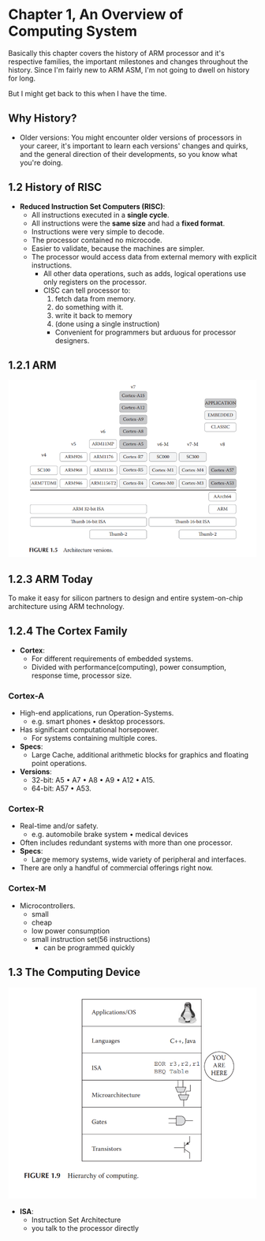 # Chapter 1, An Overview of Computing System
Basically this chapter covers the history of ARM processor and it's respective families, the important milestones and changes throughout the history. Since I'm fairly new to ARM ASM, I'm not going to dwell on history for long.

But I might get back to this when I have the time.

## Why History?
- Older versions:
You might encounter older versions of processors in your career, it's important to learn each versions' changes and quirks, and the general direction of their developments, so you know what you're doing.

## 1.2 History of RISC
- **Reduced Instruction Set Computers (RISC)**:
  - All instructions executed in a **single cycle**.
  - All instructions were the **same size** and had a **fixed format**.
  - Instructions were very simple to decode.
  - The processor contained no microcode.
  - Easier to validate, because the machines are simpler.
  - The processor would access data from external memory with explicit instructions.
    - All other data operations, such as adds, logical operations use only registers on the processor.
    - CISC can tell processor to:
      1. fetch data from memory.
      2. do something with it.
      3. write it back to memory
      4. (done using a single instruction)
      - Convenient for programmers but arduous for processor designers.  
## 1.2.1 ARM
![Architecture](attachments/Architecture-versions.png)

## 1.2.3 ARM Today
To make it easy for silicon partners to design and entire system-on-chip architecture using ARM technology.

## 1.2.4 The Cortex Family
- **Cortex**:
  - For different requirements of embedded systems.
  - Divided with performance(computing), power consumption, response time, processor size.

### Cortex-A
- High-end applications, run Operation-Systems.
  - e.g. smart phones • desktop processors.
- Has significant computational horsepower.
  - For systems containing multiple cores.
- **Specs**:
  - Large Cache, additional arithmetic blocks for graphics and floating point operations.
- **Versions**:
  - 32-bit: A5 • A7 • A8 • A9 • A12 • A15.
  - 64-bit: A57 • A53.

### Cortex-R
- Real-time and/or safety. 
  - e.g. automobile brake system • medical devices
- Often includes redundant systems with more than one processor.
- **Specs**:
  - Large memory systems, wide variety of peripheral and interfaces.
- There are only a handful of commercial offerings right now.

### Cortex-M
- Microcontrollers.
  - small
  - cheap
  - low power consumption
  - small instruction set(56 instructions)
    - can be programmed quickly

## 1.3 The Computing Device
![Hierarchy of computing](attachments/Hierarchy-of-computing.png)
- **ISA**: 
  - Instruction Set Architecture
  - you talk to the processor directly